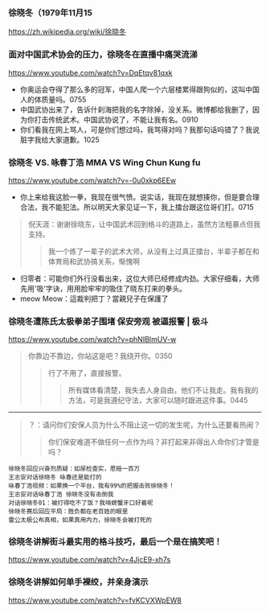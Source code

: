 ### 徐晓冬（1979年11月15
https://zh.wikipedia.org/wiki/徐晓冬
### 面对中国武术协会的压力，徐晓冬在直播中痛哭流涕
https://www.youtube.com/watch?v=DqEtqv81qxk
- 你奥运会夺得了那么多的冠军，中国人爬一个六层楼累得跟狗似的，这叫中国人的体质量吗。0755
- 中国武协出来了，告诉什刹海把我的名字除掉，没关系。微博都给我删了，因为你打击传统武术。中国武协说了，不能让我有名。0910
- 你们看我在网上骂人，可是你们想过吗，我骂得对吗？我那句话吗错了？我说脏字我给大家道歉。1025
### 徐晓冬 VS. 咏春丁浩 MMA VS Wing Chun Kung fu
https://www.youtube.com/watch?v=-0u0xkp6EEw
- 你上来给我这脸一拳，我现在很气愤。说实话，我现在就想揍你，但是要合理合法，我不能犯法。所以明天大家见证一下，我上擂台跟这位哥们打。0715
>倪天涯：谢谢徐晓东，让中国武术回到格斗的道路上，虽然方法粗暴点但我支持。
>>我一个练了一辈子的武术大师，从没有上过真正擂台，半辈子都在和体育局和武协搞关系，惭愧啊
- 归零者：可能你们外行没看出来，这位大师已经修成内劲。大家仔细看，大师先用'吸'字诀，用用脸牢牢的吸住了晓东打来的拳头。
- meow Meow：這裁判把丁？當親兒子在保護了﻿
### 徐晓冬遭陈氏太极拳弟子围堵 保安旁观 被逼报警 | 极斗
https://www.youtube.com/watch?v=phNIBImUV-w
>你靠边不靠边，你站这是吧？我绕开你。0350
>>行了不用了，直接报警。
>>>所有媒体看清楚，我失去人身自由，他们不让我走。我有我的方法，可是我遵纪守法，大家可以随时跟进这件事。0445
---
>？：请问你们安保人员为什么不阻止这一切的发生呢，为什么还要看热闹？
>>你们保安难道不做任何一点作为吗？非打起来非得出人命你们才管是吗？
```
徐晓冬回应兴奋剂质疑：如尿检查实，愿赔一百万
王志安对话徐晓冬 咏春还是能打的
咏春丁浩视频：如果换一个平台，我有99%的把握击败徐晓冬！
王志安对话咏春丁浩 徐晓冬没有击倒我
对话徐晓冬01：被打得吃不了饭？我啃螃蟹牙口好着呢
徐晓冬赛后回应平局：胜负都在老百姓的眼里
雷公太极公布真相，如果真用内力，徐晓冬会被打死的
```
### 徐晓冬讲解街斗最实用的格斗技巧，最后一个是在搞笑吧！
https://www.youtube.com/watch?v=4JjcE9-xh7s
### 徐晓冬讲解如何单手裸绞，并亲身演示
https://www.youtube.com/watch?v=fvKCVXWpEW8






